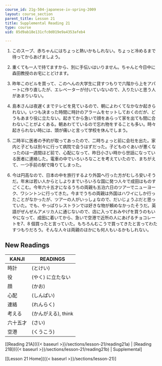 ```yaml
---
course_id: 21g-504-japanese-iv-spring-2009
layout: course_section
parent_title: Lesson 21
title: Supplemental Reading 21
type: course
uid: 85d9ab18e131cfc0d019e9a4353afeb4

---
```


1.  このスープ、赤ちゃんにはちょっと熱いかもしれない。ちょっと冷めるまで待ってからあげましよう。  
    
2.  重くても一人で持てますから、別に手伝いはいりません。ちゃんと今日中に森田教授のお宅にとどけます。  
    
3.  昨年このビルを買って、このへんの大学生に貸すつもりで六階から上をアパートに作り直したが、エレベーターが付いていないので、入りたいと思う人があまりいない。  
    
4.  島本さんは夜遅くまでテレビを見ているので、朝によわくてなかなか起きられない。いつも決まった時間に時計のアラームをセットしておくのだが、どうもあまり役に立たない。起きてから急いで顔をあらって家を出ても間に合わないことがよくある。朝あわてているので忘れ物をすることも多い。時々起きられない時には、頭が痛いと言って学校を休んでしまう。  
      
    
5.  二時半に医者の予約が取ってあったので、二時ちょっと前に会社を出た。家内と子どもは別々に行って病院で会うはずだった。子どものぐあいが悪くなったのは一週間ほど前で、心配になって、昨日小さい時から世話になっている医者に連絡した。電車の中でいろいろなことを考えていたので、まちがえて、一つ手前の駅で降りてしまった。  
    
6.  今は円高なので、日本の中を旅行するより外国へ行った方がむしろ安いそうだ。年末は若い人からとしよりまでいろいろな国に発つ人々で成田はものすごくこむ。今年六十五才になるうちの両親も五泊六日のツアーでニューヨーク、ワシントンに行ってきた。今までうちの両親は外国はハワイにしか行ったことがなかったが、ツアーの人がいっしょなので、だいじょうぶだと思っていた。でも、やっぱりレストランでは好きな物が頼めなかったそうだ。英語がぜんぜんアメリカ人に通じないので、店に入っておみやげを買うのもいやになって、成田に着いてから、急いで空港で近所の人にあげるチョコレートを7、8 個買ったと言っていた。もちろんむこうで買ってきたと言ってわたすつもりだろう。そんな人々は両親のほかにも何人もいるかもしれない。  
    

New Readings
------------

| KANJI | READINGS |
| --- | --- |
| 時計 | (とけい) |
| 役 | (やく) に立たない |
| 顔 | (かお) |
| 心配 | (しんぱい) |
| 連絡 | (れんらく) |
| 考える | (かんがえる), think |
| 六十五才 | (さい) |
| 空港 | (くうこう) 

\[[Reading 21A]({{< baseurl >}}/sections/lesson-21/reading21a) | [Reading 21B]({{< baseurl >}}/sections/lesson-21/reading21b) | Supplemental\]

\[[Lesson 21 Home]({{< baseurl >}}/sections/lesson-21)\]